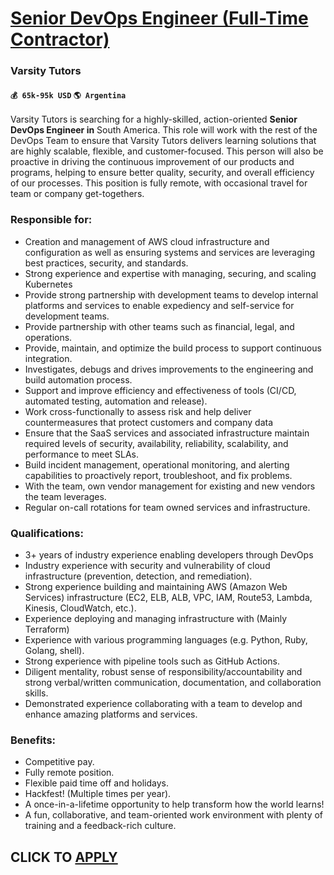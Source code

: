 # [Senior DevOps Engineer (Full-Time Contractor)](https://www.remotewlb.com/apply/senior-devops-engineer-full-time-contractor-44111)  
### Varsity Tutors  
#### `💰 65k-95k USD` `🌎 Argentina`  

Varsity Tutors is searching for a highly-skilled, action-oriented **Senior DevOps Engineer in** South America. This role will work with the rest of the DevOps Team to ensure that Varsity Tutors delivers learning solutions that are highly scalable, flexible, and customer-focused. This person will also be proactive in driving the continuous improvement of our products and programs, helping to ensure better quality, security, and overall efficiency of our processes. This position is fully remote, with occasional travel for team or company get-togethers.

### Responsible for:

  * Creation and management of AWS cloud infrastructure and configuration as well as ensuring systems and services are leveraging best practices, security, and standards.
  * Strong experience and expertise with managing, securing, and scaling Kubernetes
  * Provide strong partnership with development teams to develop internal platforms and services to enable expediency and self-service for development teams.
  * Provide partnership with other teams such as financial, legal, and operations.
  * Provide, maintain, and optimize the build process to support continuous integration.
  * Investigates, debugs and drives improvements to the engineering and build automation process.
  * Support and improve efficiency and effectiveness of tools (CI/CD, automated testing, automation and release).
  * Work cross-functionally to assess risk and help deliver countermeasures that protect customers and company data
  * Ensure that the SaaS services and associated infrastructure maintain required levels of security, availability, reliability, scalability, and performance to meet SLAs.
  * Build incident management, operational monitoring, and alerting capabilities to proactively report, troubleshoot, and fix problems.
  * With the team, own vendor management for existing and new vendors the team leverages.
  * Regular on-call rotations for team owned services and infrastructure.  
  

### Qualifications:

  * 3+ years of industry experience enabling developers through DevOps
  * Industry experience with security and vulnerability of cloud infrastructure (prevention, detection, and remediation).
  * Strong experience building and maintaining AWS (Amazon Web Services) infrastructure (EC2, ELB, ALB, VPC, IAM, Route53, Lambda, Kinesis, CloudWatch, etc.).
  * Experience deploying and managing infrastructure with (Mainly Terraform)
  * Experience with various programming languages (e.g. Python, Ruby, Golang, shell).
  * Strong experience with pipeline tools such as GitHub Actions.
  * Diligent mentality, robust sense of responsibility/accountability and strong verbal/written communication, documentation, and collaboration skills.
  * Demonstrated experience collaborating with a team to develop and enhance amazing platforms and services.

### Benefits:

  * Competitive pay.
  * Fully remote position.
  * Flexible paid time off and holidays.
  * Hackfest! (Multiple times per year).
  * A once-in-a-lifetime opportunity to help transform how the world learns!
  * A fun, collaborative, and team-oriented work environment with plenty of training and a feedback-rich culture.

  
## CLICK TO [APPLY](https://www.remotewlb.com/apply/senior-devops-engineer-full-time-contractor-44111)

